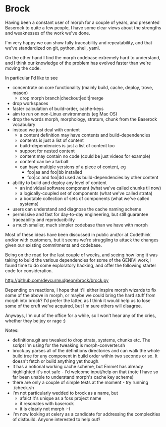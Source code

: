 # Brock
Having been a constant user of morph for a couple of years, and presented Baserock to quite a few people, I have some clear views about the strengths and weaknesses of the work we've done.

I'm very happy we can show fully traceability and repeatability, and that we've standardized on git, python, shell, yaml.

On the other hand I find the morph codebase extremely hard to understand, and I think our knowledge of the problem has evolved faster than we're moving the code.

In particular I'd like to see

- concentrate on core functionality (mainly build, cache, deploy, trove, mason)
  - drop morph branch|checkout|edit|merge
- drop workspaces
- faster calculation of build-order, cache-keys
- aim to run on non-Linux environments (eg Mac OS)
- drop the words morph, morphology, stratum, chunk from the Baserock vocabulary
- instead we just deal with content
  - a content definition may have contents and build-dependencies
  - contents is just a list of content
  - build-dependencies is just a list of content too
  - support for nested content
  - content may contain no code (could be just videos for example)
  - content can be a tarball
  - can have multiple versions of a piece of content, eg
    - foo|aa and foo|bb installed
    - foo|cc and foo|dd used as build-dependencies by other content
- ability to build and deploy any level of content
  - an individual software component (what we've called chunks til now)
  - a logically-coupled set of components (what we've called strata)
  - a bootable collection of sets of components (what we've called systems)
- users can understand and diagnose the cache naming scheme
- permissive and fast for day-to-day engineering, but still guarantee traceability and reproducibility
- a much smaller, much simpler codebase than we have with morph

Most of these ideas have been discussed in public and/or at Codethink and/or with customers, but it seems we're struggling to attack the changes given our existing commitments and codebase.

Being on the road for the last couple of weeks, and seeing how long it was taking to build the various dependencies for some of the GENIVI work, I found time to do some exploratory hacking, and offer the following starter code for consideration.

http://github.com/devcurmudgeon/brock/brock.py

Depending on reactions, I hope that it'll either inspire morph wizards to fix some of the above in morph, or maybe we could bring the hard stuff from morph into brock? I'd prefer the latter, as I think it would help us to lose some of the cruft we've acquired, but I'm sure others will disagree. 

Anyways, I'm out of the office for a while, so I won't hear any of the cries, whether they be joy or rage :)

Notes:
- definitions.git are tweaked to drop strata, systems, chunks etc. The script I'm using for the tweaking is morph-converter.sh
- brock.py parses all of the definitions directories and can walk the
  whole build tree for any component in build order within two seconds or so. It doesn't fetch or build anything yet though.
- It has a notional working cache scheme, but Emmet has already highlighted it's not safe - I'd welcome input/help on that (note I have so far been unable to understand morph's cache key scheme)
- there are only a couple of simple tests at the moment - try running ./check.sh
- I'm not particularly wedded to brock as a name, but
  - afaict it's unique as a foss project name
  - it resonates with baserock
  - it is clearly not morph :-)
- I'm now looking at celery as a candidate for addressing the complexities of distbuild. Anyone interested to help out?
